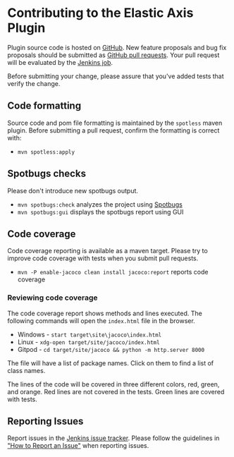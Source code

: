# Contributing to the Elastic Axis Plugin

Plugin source code is hosted on [GitHub](https://github.com/jenkinsci/elastic-axis-plugin).
New feature proposals and bug fix proposals should be submitted as [GitHub pull requests](https://help.github.com/articles/creating-a-pull-request).
Your pull request will be evaluated by the [Jenkins job](https://ci.jenkins.io/job/Plugins/job/elastic-axis-plugin/).

Before submitting your change, please assure that you've added tests that verify the change.

## Code formatting

Source code and pom file formatting is maintained by the `spotless` maven plugin.
Before submitting a pull request, confirm the formatting is correct with:

* `mvn spotless:apply`

## Spotbugs checks

Please don't introduce new spotbugs output.

* `mvn spotbugs:check` analyzes the project using [Spotbugs](https://spotbugs.github.io)
* `mvn spotbugs:gui` displays the spotbugs report using GUI

## Code coverage

Code coverage reporting is available as a maven target.
Please try to improve code coverage with tests when you submit pull requests.

* `mvn -P enable-jacoco clean install jacoco:report` reports code coverage

### Reviewing code coverage

The code coverage report shows methods and lines executed.
The following commands will open the `index.html` file in the browser.

* Windows - `start target\site\jacoco\index.html`
* Linux - `xdg-open target/site/jacoco/index.html`
* Gitpod - `cd target/site/jacoco && python -m http.server 8000`

The file will have a list of package names.
Click on them to find a list of class names.

The lines of the code will be covered in three different colors, red, green, and orange.
Red lines are not covered in the tests.
Green lines are covered with tests.

## Reporting Issues

Report issues in the [Jenkins issue tracker](https://www.jenkins.io/participate/report-issue/redirect/#18422).
Please follow the guidelines in ["How to Report an Issue"](https://www.jenkins.io/participate/report-issue/) when reporting issues.
